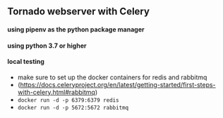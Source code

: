 ## Tornado webserver with Celery


#### using pipenv as the python package manager
#### using python 3.7 or higher

#### local testing
- make sure to set up the docker containers for redis and rabbitmq
- (https://docs.celeryproject.org/en/latest/getting-started/first-steps-with-celery.html#rabbitmq)
- `docker run -d -p 6379:6379 redis`
- `docker run -d -p 5672:5672 rabbitmq`


